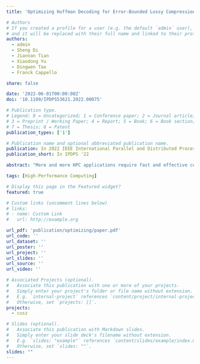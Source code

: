 ```yaml
---
title: 'Optimizing Huffman Decoding for Error-Bounded Lossy Compression on GPUs'

# Authors
# If you created a profile for a user (e.g. the default `admin` user), write the username (folder name) here
# and it will be replaced with their full name and linked to their profile.
authors:
  - admin
  - Sheng Di
  - Jiannan Tian
  - Xiaodong Yu
  - Dingwen Tao
  - Franck Cappello

share: false

date: '2022-06-01T00:00:00Z'
doi: '10.1109/IPDPS53621.2022.00075'

# Publication type.
# Legend: 0 = Uncategorized; 1 = Conference paper; 2 = Journal article;
# 3 = Preprint / Working Paper; 4 = Report; 5 = Book; 6 = Book section;
# 7 = Thesis; 8 = Patent
publication_types: ['1']

# Publication name and optional abbreviated publication name.
publication: In 2022 IEEE International Parallel and Distributed Processing Symposium
publication_short: In IPDPS '22

abstract: "More and more HPC applications require fast and effective compression techniques to handle large volumes of data in storage and transmission. Not only do these applications need to compress the data effectively during simulation, but they also need to perform decompression efficiently for post hoc analysis. SZ is an error-bounded lossy compressor for scientific data, and cuSZ is a version of SZ designed to take advantage of the GPU's power. At present, cuSZ's compression performance has been optimized significantly while its decompression still suffers considerably lower performance because of its sophisticated lossless compression step -- a customized Huffman decoding. In this work, we aim to significantly improve the Huffman decoding performance for cuSZ, thus improving the overall decompression performance in turn. To this end, we first investigate two state-of-the-art GPU Huffman decoders in depth. Then, we propose a deep architectural optimization for both algorithms. Specifically, we take full advantage of CUDA GPU architectures by using shared memory on decoding/writing phases, online tuning the amount of shared memory to use, improving memory access patterns, and reducing warp divergence. Finally, we evaluate our optimized decoders on an Nvidia V100 GPU using eight representative scientific datasets. Our new decoding solution obtains an average speedup of 3.64X over cuSZ's Huffman decoder and improves its overall decompression performance by 2.43X on average."

tags: [High-Performance Computing]

# Display this page in the Featured widget?
featured: true

# Custom links (uncomment lines below)
# links:
# - name: Custom Link
#   url: http://example.org

url_pdf: 'publication/optimizing/paper.pdf'
url_code: ''
url_dataset: ''
url_poster: ''
url_project: ''
url_slides: ''
url_source: ''
url_video: ''

# Associated Projects (optional).
#   Associate this publication with one or more of your projects.
#   Simply enter your project's folder or file name without extension.
#   E.g. `internal-project` references `content/project/internal-project/index.md`.
#   Otherwise, set `projects: []`.
projects:
  - cusz

# Slides (optional).
#   Associate this publication with Markdown slides.
#   Simply enter your slide deck's filename without extension.
#   E.g. `slides: "example"` references `content/slides/example/index.md`.
#   Otherwise, set `slides: ""`.
slides: ""
---
```

